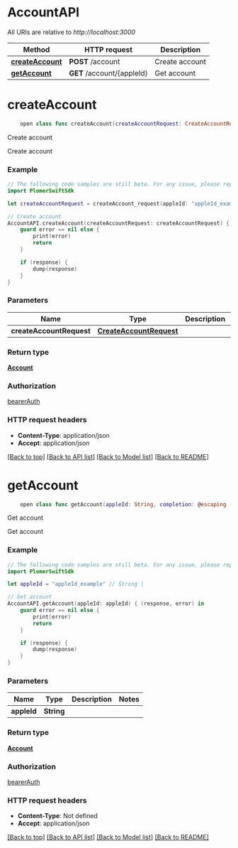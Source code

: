 # AccountAPI

All URIs are relative to *http://localhost:3000*

Method | HTTP request | Description
------------- | ------------- | -------------
[**createAccount**](AccountAPI.md#createaccount) | **POST** /account | Create account
[**getAccount**](AccountAPI.md#getaccount) | **GET** /account/{appleId} | Get account


# **createAccount**
```swift
    open class func createAccount(createAccountRequest: CreateAccountRequest, completion: @escaping (_ data: Account?, _ error: Error?) -> Void)
```

Create account

Create account

### Example
```swift
// The following code samples are still beta. For any issue, please report via http://github.com/OpenAPITools/openapi-generator/issues/new
import PlomerSwiftSdk

let createAccountRequest = createAccount_request(appleId: "appleId_example", email: "email_example", name: "name_example", enablePushNotifications: false) // CreateAccountRequest | 

// Create account
AccountAPI.createAccount(createAccountRequest: createAccountRequest) { (response, error) in
    guard error == nil else {
        print(error)
        return
    }

    if (response) {
        dump(response)
    }
}
```

### Parameters

Name | Type | Description  | Notes
------------- | ------------- | ------------- | -------------
 **createAccountRequest** | [**CreateAccountRequest**](CreateAccountRequest.md) |  | 

### Return type

[**Account**](Account.md)

### Authorization

[bearerAuth](../README.md#bearerAuth)

### HTTP request headers

 - **Content-Type**: application/json
 - **Accept**: application/json

[[Back to top]](#) [[Back to API list]](../README.md#documentation-for-api-endpoints) [[Back to Model list]](../README.md#documentation-for-models) [[Back to README]](../README.md)

# **getAccount**
```swift
    open class func getAccount(appleId: String, completion: @escaping (_ data: Account?, _ error: Error?) -> Void)
```

Get account

Get account

### Example
```swift
// The following code samples are still beta. For any issue, please report via http://github.com/OpenAPITools/openapi-generator/issues/new
import PlomerSwiftSdk

let appleId = "appleId_example" // String | 

// Get account
AccountAPI.getAccount(appleId: appleId) { (response, error) in
    guard error == nil else {
        print(error)
        return
    }

    if (response) {
        dump(response)
    }
}
```

### Parameters

Name | Type | Description  | Notes
------------- | ------------- | ------------- | -------------
 **appleId** | **String** |  | 

### Return type

[**Account**](Account.md)

### Authorization

[bearerAuth](../README.md#bearerAuth)

### HTTP request headers

 - **Content-Type**: Not defined
 - **Accept**: application/json

[[Back to top]](#) [[Back to API list]](../README.md#documentation-for-api-endpoints) [[Back to Model list]](../README.md#documentation-for-models) [[Back to README]](../README.md)

